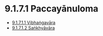 # 9.1.7.1 Paccayānuloma

* [9.1.7.1.1 Vibhaṅgavāra](9.1.7.1/9.1.7.1.1.md)
* [9.1.7.1.2 Saṅkhyāvāra](9.1.7.1/9.1.7.1.2.md)
